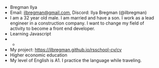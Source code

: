 * Bregman Ilya
* Email: ilbregman@gmail.com, Discord: Ilya Bregman (@ilbregman)
* I am a 32 year old male. I am married and have a son. I work as a lead engineer in a construction company. I want to change my field of activity to become a front end developer.
* Learning Javascript
* -
* My project: https://ilbregman.github.io/rsschool-cv/cv
* Higher economic education
* My level of English is A1. I practice the language while traveling.
